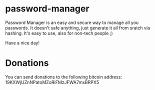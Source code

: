 password-manager
================

Password Manager is an easy and secure way to manage all you passwords. It doesn't safe anything, just generate it all from sratch via hashing. It's easy to use, also for non-tech people ;)

Have a nice day!

Donations
=========
You can send donations to the following bitcoin address: 19KXWjUZnNPatoMZoRiFMzJFWA7mxBRPX5
